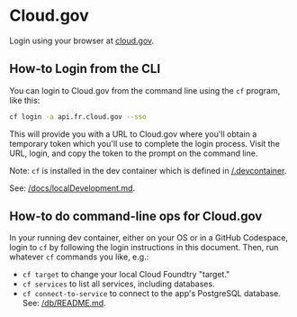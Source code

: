 # Cloud.gov
Login using your browser at [cloud.gov](https://cloud.gov).

## How-to Login from the CLI
You can login to Cloud.gov from the command line using the `cf` program, like this:

```bash
cf login -a api.fr.cloud.gov --sso
```

This will provide you with a URL to Cloud.gov where you'll obtain a temporary token
which you'll use to complete the login process. Visit the URL, login, and copy the
token to the prompt on the command line.

Note: `cf` is installed in the dev container which is defined in [/.devcontainer](./devcontainer).

See: [/docs/localDevelopment.md](#dev-container).

## How-to do command-line ops for Cloud.gov
In your running dev container, either on your OS or in a GitHub Codespace,
login to `cf` by following the login instructions in this document. Then, run whatever
`cf` commands you like, e.g.:

- `cf target` to change your local Cloud Foundtry "target."
- `cf services` to list all services, including databases.
- `cf connect-to-service` to connect to the app's PostgreSQL database. See: [/db/README.md](connecting-to-the-smeqa-application-database).
